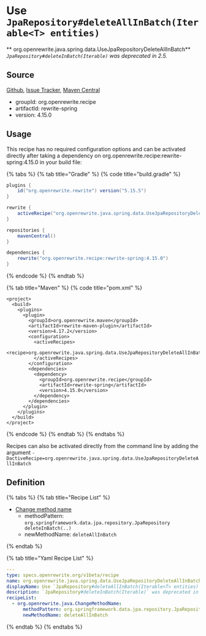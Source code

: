 # Use `JpaRepository#deleteAllInBatch(Iterable<T> entities)`

** org.openrewrite.java.spring.data.UseJpaRepositoryDeleteAllInBatch**
_`JpaRepository#deleteInBatch(Iterable)` was deprecated in 2.5._

## Source

[Github](https://github.com/openrewrite/rewrite-spring), [Issue Tracker](https://github.com/openrewrite/rewrite-spring/issues), [Maven Central](https://search.maven.org/artifact/org.openrewrite.recipe/rewrite-spring/4.15.0/jar)

* groupId: org.openrewrite.recipe
* artifactId: rewrite-spring
* version: 4.15.0


## Usage

This recipe has no required configuration options and can be activated directly after taking a dependency on org.openrewrite.recipe:rewrite-spring:4.15.0 in your build file:

{% tabs %}
{% tab title="Gradle" %}
{% code title="build.gradle" %}
```groovy
plugins {
    id("org.openrewrite.rewrite") version("5.15.5")
}

rewrite {
    activeRecipe("org.openrewrite.java.spring.data.UseJpaRepositoryDeleteAllInBatch")
}

repositories {
    mavenCentral()
}

dependencies {
    rewrite("org.openrewrite.recipe:rewrite-spring:4.15.0")
}
```
{% endcode %}
{% endtab %}

{% tab title="Maven" %}
{% code title="pom.xml" %}
```markup
<project>
  <build>
    <plugins>
      <plugin>
        <groupId>org.openrewrite.maven</groupId>
        <artifactId>rewrite-maven-plugin</artifactId>
        <version>4.17.2</version>
        <configuration>
          <activeRecipes>
            <recipe>org.openrewrite.java.spring.data.UseJpaRepositoryDeleteAllInBatch</recipe>
          </activeRecipes>
        </configuration>
        <dependencies>
          <dependency>
            <groupId>org.openrewrite.recipe</groupId>
            <artifactId>rewrite-spring</artifactId>
            <version>4.15.0</version>
          </dependency>
        </dependencies>
      </plugin>
    </plugins>
  </build>
</project>
```
{% endcode %}
{% endtab %}
{% endtabs %}

Recipes can also be activated directly from the command line by adding the argument `-DactiveRecipe=org.openrewrite.java.spring.data.UseJpaRepositoryDeleteAllInBatch`

## Definition

{% tabs %}
{% tab title="Recipe List" %}
* [Change method name](../../../java/changemethodname.md)
  * methodPattern: `org.springframework.data.jpa.repository.JpaRepository deleteInBatch(..)`
  * newMethodName: `deleteAllInBatch`

{% endtab %}

{% tab title="Yaml Recipe List" %}
```yaml
---
type: specs.openrewrite.org/v1beta/recipe
name: org.openrewrite.java.spring.data.UseJpaRepositoryDeleteAllInBatch
displayName: Use `JpaRepository#deleteAllInBatch(Iterable<T> entities)`
description: `JpaRepository#deleteInBatch(Iterable)` was deprecated in 2.5.
recipeList:
  - org.openrewrite.java.ChangeMethodName:
      methodPattern: org.springframework.data.jpa.repository.JpaRepository deleteInBatch(..)
      newMethodName: deleteAllInBatch

```
{% endtab %}
{% endtabs %}
